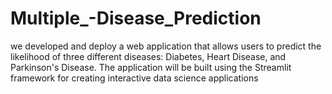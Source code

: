 # Multiple_-Disease_Prediction
we developed and deploy a web application that allows users to predict the likelihood of three different diseases: Diabetes, Heart Disease, and Parkinson's Disease. The application will be built using the Streamlit framework for creating interactive data science applications
